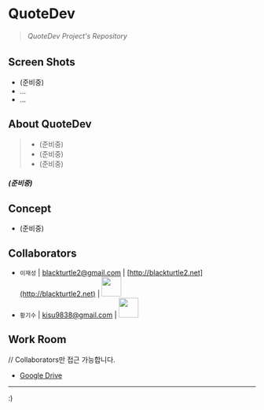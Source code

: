 # QuoteDev
> ###### QuoteDev Project's Repository

## Screen Shots

* (준비중)
* ...
* ...


## About QuoteDev

> - (준비중)
> - (준비중)
> - (준비중)

##### ***(준비중)***


## Concept

- (준비중)

## Collaborators

- `이재성` | [blackturtle2@gmail.com](blackturtle2@gmail.com) | [http://blackturtle2.net](http://blackturtle2.net) | [<img src = "https://assets-cdn.github.com/images/modules/logos_page/GitHub-Logo.png" width = 40>](https://github.com/blackturtle2)
- `황기수` | [kisu9838@gmail.com](kisu9838@gmail.com) | [<img src = "https://assets-cdn.github.com/images/modules/logos_page/GitHub-Logo.png" width = 40>](https://github.com/GisuHwang)


## Work Room
// Collaborators만 접근 가능합니다.

- [Google Drive](https://drive.google.com/drive/folders/0Bzkoa5bS_ZlpYkt4RWxxdXdfUmc?usp=sharing)

---
:)





